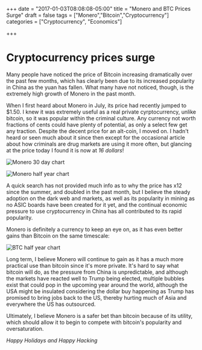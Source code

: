 +++
date = "2017-01-03T08:08:08-05:00"
title = "Monero and BTC Prices Surge"
draft = false
tags = ["Monero","Bitcoin","Cryptocurrency"]
categories = ["Cryptocurrency", "Economics"]

+++

# Cryptocurrency prices surge

Many people have noticed the price of Bitcoin increasing dramatically over the past few months, which has clearly been due to its increased popularity in China as the yuan has fallen. What many have not noticed, though, is the extremely high growth of Monero in the past month.

When I first heard about Monero in July, its price had recently jumped to $1.50. I knew it was extremely useful as a real private cyrptocurrency, unlike bitcoin, so it was popular within the criminal culture. Any currency not worth fractions of cents could have plenty of potential, as only a select few get any traction. Despite the decent price for an alt-coin, I moved on. I hadn't heard or seen much about it since then except for the occasional article about how criminals are drug markets are using it more often, but glancing at the price today I found it is now at *16 dollars*!

![Monero 30 day chart](http://gooddebate.org/images/moneroDec.PNG)

![Monero half year chart](http://gooddebate.org/images/moneroYear.PNG)



A quick search has not provided much info as to why the price has x12 since the summer, and doubled in the past month, but I believe the steady adoption on the dark web and markets, as well as its popularity  in mining as no ASIC boards have been created for it yet, and the continual economic pressure to use cryptocurrency in China has all contributed to its rapid popularity.

Monero is definitely a currency to keep an eye on, as it has even better gains than Bitcoin on the same timescale:

![BTC half year chart](http://gooddebate.org/images/btcYear.PNG)

Long term, I believe Monero will continue to gain as it has a much more practical use than bitcoin since it's more private. It's hard to say what bitcoin will do, as the pressure from China is unpredictable, and although the markets have reacted well to Trump being elected, multiple bubbles exist that could pop in the upcoming year around the world, although the USA might be insulated considering the dollar buy happening as Trump has promised to bring jobs back to the US, thereby hurting much of Asia and everywhere the US has outsourced.

Ultimately, I believe Monero is a safer bet than bitcoin because of its utility, which should allow it to begin to compete with bitcoin's popularity and oversaturation.



*Happy Holidays and Happy Hacking*
